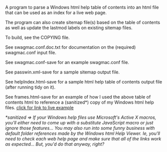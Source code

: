 ﻿A program to parse a Windows html help table of contents into an html file
that can be used as an index for a live web page.

The program can also create sitemap file(s) based on the table of contents
as well as update the lastmod labels on existing sitemap files.

To build, see the COPYING file.

See swagmac.conf.doc.txt for documentation on the (required) swagmac.conf input file.

See swagmac.conf-save for an example swagmac.conf file.

See passwin.xml-save for a sample sitemap output file.

See helpIndex.html-save for a sample html help table of contents output file (after running tidy on it).

See frames.html-save for an example of how I used the above table of contents html to reference a (sanitized*) copy of my Windows html help files. <a href="http://www.kuras-pen.net/passwin/frames.html">click for link to live example</a>

<i>*sanitized => If your Windows help files use Microsoft's Active X macros, you'll either need to come up with a substitute JavaScript macro or just ignore those features... You may also run into some funny business with default folder references made by the Windows html Help Viewer. Ie, you'll need to check each web help page and make sure that all of the links work as expected... But, you'd do that anyway, right?</i>

